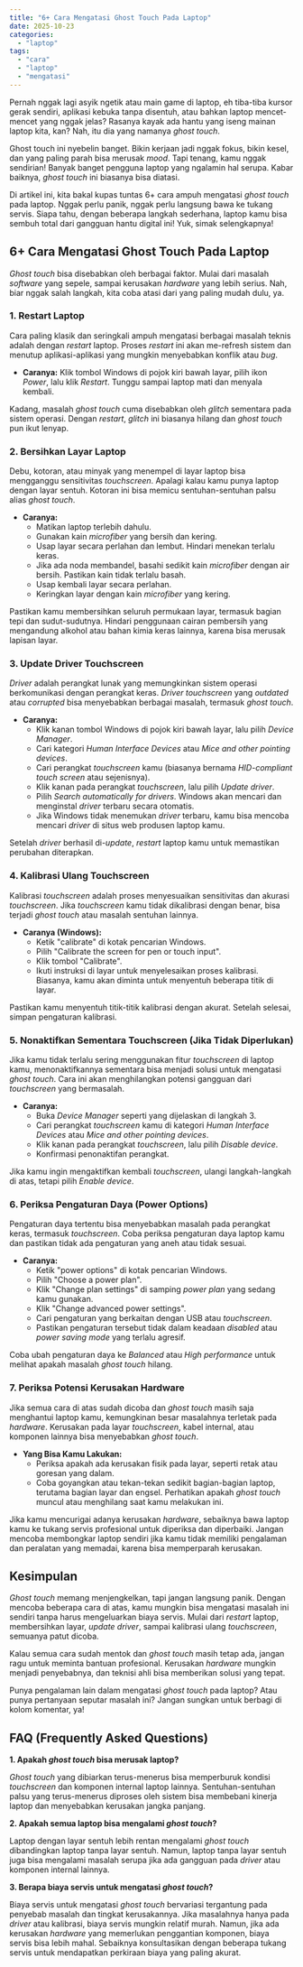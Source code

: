 ```yaml
---
title: "6+ Cara Mengatasi Ghost Touch Pada Laptop"
date: 2025-10-23
categories: 
  - "laptop"
tags: 
  - "cara"
  - "laptop"
  - "mengatasi"
---
```


Pernah nggak lagi asyik ngetik atau main game di laptop, eh tiba-tiba kursor gerak sendiri, aplikasi kebuka tanpa disentuh, atau bahkan laptop mencet-mencet yang nggak jelas? Rasanya kayak ada hantu yang iseng mainan laptop kita, kan? Nah, itu dia yang namanya _ghost touch_.

Ghost touch ini nyebelin banget. Bikin kerjaan jadi nggak fokus, bikin kesel, dan yang paling parah bisa merusak _mood_. Tapi tenang, kamu nggak sendirian! Banyak banget pengguna laptop yang ngalamin hal serupa. Kabar baiknya, _ghost touch_ ini biasanya bisa diatasi.

Di artikel ini, kita bakal kupas tuntas 6+ cara ampuh mengatasi _ghost touch_ pada laptop. Nggak perlu panik, nggak perlu langsung bawa ke tukang servis. Siapa tahu, dengan beberapa langkah sederhana, laptop kamu bisa sembuh total dari gangguan hantu digital ini! Yuk, simak selengkapnya!

## 6+ Cara Mengatasi Ghost Touch Pada Laptop

_Ghost touch_ bisa disebabkan oleh berbagai faktor. Mulai dari masalah _software_ yang sepele, sampai kerusakan _hardware_ yang lebih serius. Nah, biar nggak salah langkah, kita coba atasi dari yang paling mudah dulu, ya.

### 1\. Restart Laptop

Cara paling klasik dan seringkali ampuh mengatasi berbagai masalah teknis adalah dengan _restart_ laptop. Proses _restart_ ini akan me-refresh sistem dan menutup aplikasi-aplikasi yang mungkin menyebabkan konflik atau _bug_.

- **Caranya:** Klik tombol Windows di pojok kiri bawah layar, pilih ikon _Power_, lalu klik _Restart_. Tunggu sampai laptop mati dan menyala kembali.

Kadang, masalah _ghost touch_ cuma disebabkan oleh _glitch_ sementara pada sistem operasi. Dengan _restart_, _glitch_ ini biasanya hilang dan _ghost touch_ pun ikut lenyap.

### 2\. Bersihkan Layar Laptop

Debu, kotoran, atau minyak yang menempel di layar laptop bisa mengganggu sensitivitas _touchscreen_. Apalagi kalau kamu punya laptop dengan layar sentuh. Kotoran ini bisa memicu sentuhan-sentuhan palsu alias _ghost touch_.

- **Caranya:**
    - Matikan laptop terlebih dahulu.
    - Gunakan kain _microfiber_ yang bersih dan kering.
    - Usap layar secara perlahan dan lembut. Hindari menekan terlalu keras.
    - Jika ada noda membandel, basahi sedikit kain _microfiber_ dengan air bersih. Pastikan kain tidak terlalu basah.
    - Usap kembali layar secara perlahan.
    - Keringkan layar dengan kain _microfiber_ yang kering.

Pastikan kamu membersihkan seluruh permukaan layar, termasuk bagian tepi dan sudut-sudutnya. Hindari penggunaan cairan pembersih yang mengandung alkohol atau bahan kimia keras lainnya, karena bisa merusak lapisan layar.

### 3\. Update Driver Touchscreen

_Driver_ adalah perangkat lunak yang memungkinkan sistem operasi berkomunikasi dengan perangkat keras. _Driver touchscreen_ yang _outdated_ atau _corrupted_ bisa menyebabkan berbagai masalah, termasuk _ghost touch_.

- **Caranya:**
    - Klik kanan tombol Windows di pojok kiri bawah layar, lalu pilih _Device Manager_.
    - Cari kategori _Human Interface Devices_ atau _Mice and other pointing devices_.
    - Cari perangkat _touchscreen_ kamu (biasanya bernama _HID-compliant touch screen_ atau sejenisnya).
    - Klik kanan pada perangkat _touchscreen_, lalu pilih _Update driver_.
    - Pilih _Search automatically for drivers_. Windows akan mencari dan menginstal _driver_ terbaru secara otomatis.
    - Jika Windows tidak menemukan _driver_ terbaru, kamu bisa mencoba mencari _driver_ di situs web produsen laptop kamu.

Setelah _driver_ berhasil di-_update_, _restart_ laptop kamu untuk memastikan perubahan diterapkan.

### 4\. Kalibrasi Ulang Touchscreen

Kalibrasi _touchscreen_ adalah proses menyesuaikan sensitivitas dan akurasi _touchscreen_. Jika _touchscreen_ kamu tidak dikalibrasi dengan benar, bisa terjadi _ghost touch_ atau masalah sentuhan lainnya.

- **Caranya (Windows):**
    - Ketik "calibrate" di kotak pencarian Windows.
    - Pilih "Calibrate the screen for pen or touch input".
    - Klik tombol "Calibrate".
    - Ikuti instruksi di layar untuk menyelesaikan proses kalibrasi. Biasanya, kamu akan diminta untuk menyentuh beberapa titik di layar.

Pastikan kamu menyentuh titik-titik kalibrasi dengan akurat. Setelah selesai, simpan pengaturan kalibrasi.

### 5\. Nonaktifkan Sementara Touchscreen (Jika Tidak Diperlukan)

Jika kamu tidak terlalu sering menggunakan fitur _touchscreen_ di laptop kamu, menonaktifkannya sementara bisa menjadi solusi untuk mengatasi _ghost touch_. Cara ini akan menghilangkan potensi gangguan dari _touchscreen_ yang bermasalah.

- **Caranya:**
    - Buka _Device Manager_ seperti yang dijelaskan di langkah 3.
    - Cari perangkat _touchscreen_ kamu di kategori _Human Interface Devices_ atau _Mice and other pointing devices_.
    - Klik kanan pada perangkat _touchscreen_, lalu pilih _Disable device_.
    - Konfirmasi penonaktifan perangkat.

Jika kamu ingin mengaktifkan kembali _touchscreen_, ulangi langkah-langkah di atas, tetapi pilih _Enable device_.

### 6\. Periksa Pengaturan Daya (Power Options)

Pengaturan daya tertentu bisa menyebabkan masalah pada perangkat keras, termasuk _touchscreen_. Coba periksa pengaturan daya laptop kamu dan pastikan tidak ada pengaturan yang aneh atau tidak sesuai.

- **Caranya:**
    - Ketik "power options" di kotak pencarian Windows.
    - Pilih "Choose a power plan".
    - Klik "Change plan settings" di samping _power plan_ yang sedang kamu gunakan.
    - Klik "Change advanced power settings".
    - Cari pengaturan yang berkaitan dengan USB atau _touchscreen_.
    - Pastikan pengaturan tersebut tidak dalam keadaan _disabled_ atau _power saving mode_ yang terlalu agresif.

Coba ubah pengaturan daya ke _Balanced_ atau _High performance_ untuk melihat apakah masalah _ghost touch_ hilang.

### 7\. Periksa Potensi Kerusakan Hardware

Jika semua cara di atas sudah dicoba dan _ghost touch_ masih saja menghantui laptop kamu, kemungkinan besar masalahnya terletak pada _hardware_. Kerusakan pada layar _touchscreen_, kabel internal, atau komponen lainnya bisa menyebabkan _ghost touch_.

- **Yang Bisa Kamu Lakukan:**
    - Periksa apakah ada kerusakan fisik pada layar, seperti retak atau goresan yang dalam.
    - Coba goyangkan atau tekan-tekan sedikit bagian-bagian laptop, terutama bagian layar dan engsel. Perhatikan apakah _ghost touch_ muncul atau menghilang saat kamu melakukan ini.

Jika kamu mencurigai adanya kerusakan _hardware_, sebaiknya bawa laptop kamu ke tukang servis profesional untuk diperiksa dan diperbaiki. Jangan mencoba membongkar laptop sendiri jika kamu tidak memiliki pengalaman dan peralatan yang memadai, karena bisa memperparah kerusakan.

## Kesimpulan

_Ghost touch_ memang menjengkelkan, tapi jangan langsung panik. Dengan mencoba beberapa cara di atas, kamu mungkin bisa mengatasi masalah ini sendiri tanpa harus mengeluarkan biaya servis. Mulai dari _restart_ laptop, membersihkan layar, _update driver_, sampai kalibrasi ulang _touchscreen_, semuanya patut dicoba.

Kalau semua cara sudah mentok dan _ghost touch_ masih tetap ada, jangan ragu untuk meminta bantuan profesional. Kerusakan _hardware_ mungkin menjadi penyebabnya, dan teknisi ahli bisa memberikan solusi yang tepat.

Punya pengalaman lain dalam mengatasi _ghost touch_ pada laptop? Atau punya pertanyaan seputar masalah ini? Jangan sungkan untuk berbagi di kolom komentar, ya!

## FAQ (Frequently Asked Questions)

**1\. Apakah _ghost touch_ bisa merusak laptop?**

_Ghost touch_ yang dibiarkan terus-menerus bisa memperburuk kondisi _touchscreen_ dan komponen internal laptop lainnya. Sentuhan-sentuhan palsu yang terus-menerus diproses oleh sistem bisa membebani kinerja laptop dan menyebabkan kerusakan jangka panjang.

**2\. Apakah semua laptop bisa mengalami _ghost touch_?**

Laptop dengan layar sentuh lebih rentan mengalami _ghost touch_ dibandingkan laptop tanpa layar sentuh. Namun, laptop tanpa layar sentuh juga bisa mengalami masalah serupa jika ada gangguan pada _driver_ atau komponen internal lainnya.

**3\. Berapa biaya servis untuk mengatasi _ghost touch_?**

Biaya servis untuk mengatasi _ghost touch_ bervariasi tergantung pada penyebab masalah dan tingkat kerusakannya. Jika masalahnya hanya pada _driver_ atau kalibrasi, biaya servis mungkin relatif murah. Namun, jika ada kerusakan _hardware_ yang memerlukan penggantian komponen, biaya servis bisa lebih mahal. Sebaiknya konsultasikan dengan beberapa tukang servis untuk mendapatkan perkiraan biaya yang paling akurat.
